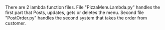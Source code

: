 There are 2 lambda function files.
File "PizzaMenuLambda.py" handles the first part that Posts, updates, gets or deletes the menu.
Second file "PostOrder.py"  handles the second system that takes the order from customer.
